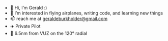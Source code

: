 - 👋 Hi, I’m Gerald :)
- 👀 I’m interested in flying airplanes, writing code, and learning new things
- 📫 reach me at geraldeburkholder@gmail.com
- :airplane: Private Pilot
- 🧭 6.5nm from VUZ on the 120° radial
